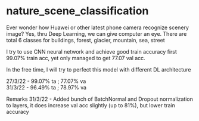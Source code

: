 # nature_scene_classification

Ever wonder how Huawei or other latest phone camera recognize scenery image? Yes, thru Deep Learning, we can give computer an eye. 
There are total 6 classes for buildings, forest, glacier, mountain, sea, street

I try to use CNN neural network and achieve good train accuracy first 99.07% train acc, yet only managed to get 77.07 val acc.

In the free time, I will try to perfect this model with different DL architecture

27/3/22 - 99.07% ta ; 77.07% va  
31/3/22 - 96.49% ta ; 78.97% va  


Remarks
31/3/22 - Added bunch of BatchNormal and Dropout normalization to layers, it does increase val acc slightly (up to 81%), but lower train accuracy
